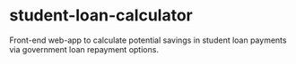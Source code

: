 # student-loan-calculator

Front-end web-app to calculate potential savings in student loan payments via government loan repayment options.
